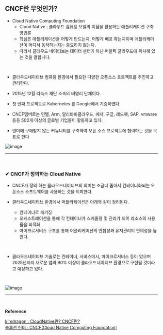## CNCF란 무엇인가?
- Cloud Native Computing Foundation
  - Cloud Native : 클라우드 컴퓨팅 모델의 이점을 활용하는 애플리케이션 구축 방법론
  - 핵심은 애플리케이션을 어떻게 만드는지, 어떻게 배포 하는지이며 애플리케이션이 어디서 동작하는지는 중요하지 않는다.
  - 따라서 클라우드 네이티브는 데이터 센터가 아닌 퍼블릭 클라우드에 위치해 있는 것을 말합니다.
<br>

- 클라우드네이티브 컴퓨팅 환경에서 필요한 다양한 오픈소스 프로젝트를 추진하고 관리한다.

- 2015년 12월 리눅스 재단 소속의 비영리 단체이다.

- 첫 번째 프로젝트로 Kubernetes 를 Google에서 기증하였다.

- CNCF맴버로는 인텔, Arm, 알리바바클라우드, 에저, 구글, 레드헷, SAP, vmware 등등 500개 이상의 글로벌 기업들이 활동하고 있다.

- 벤더에 구애받지 않는 커뮤니티를 구축하여 오픈 소스 프로젝트에 협력하는 것을 목표로 한다

![image](https://github.com/yejun95/Today-I-Learned/assets/121341413/99b1a215-db70-4f23-8f92-af44ed9f64f4)
<br>
<hr>
<br>

### ✔ CNCF가 정의하는 Cloud Native
- CNCF가 정의 하는 클라우드네이티브의 의미는 조금더 좁아서 컨테이너화되는 오픈소스 소프트웨어를 사용하는 것을 의미한다.

- 클라우드네이티브 환경에서 어플리케이션은 아래와 같이 정리된다.
  - 컨테이너로 패키징
  - 오케스트레이션을 통해 각 컨테이너가 스케줄링 및 관리가 되어 리소스의 사용율을 최적화
  - 마이크로서비스 구조를 통해 어플리케이션의 민첩성과 유지관리의 편의성을 높인다.
<br>

- 클라우드네이티브 기술로는 컨테이너, 서비스메시, 마이크로서비스 등이 있으며<br>
2025년까지 새로운 앱의 90% 이상이 클라우드네이티브 환경으로 구현될 것이라고 예상하고 있다.
<br>

![image](https://github.com/yejun95/Today-I-Learned/assets/121341413/ae51293b-b88f-4c8a-9f3e-21ca07919064)
<br>
<hr>
<br>

**Reference**<br>

[kimdragon : CloudNative란? CNCF란?](https://kim-dragon.tistory.com/100)<br>
[솔루션 헌터 : CNCF(Cloud Native Computing Foundation)](https://m.blog.naver.com/ki630808/221687537870)
